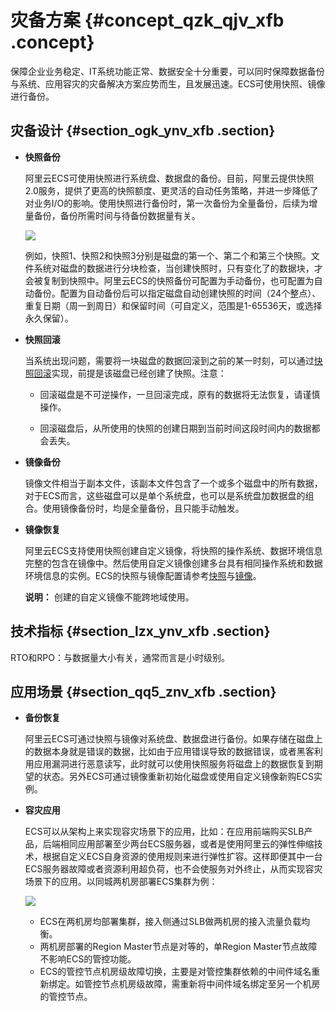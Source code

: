 # 灾备方案 {#concept_qzk_qjv_xfb .concept}

保障企业业务稳定、IT系统功能正常、数据安全十分重要，可以同时保障数据备份与系统、应用容灾的灾备解决方案应势而生，且发展迅速。ECS可使用快照、镜像进行备份。

## 灾备设计 {#section_ogk_ynv_xfb .section}

-   **快照备份**

    阿里云ECS可使用快照进行系统盘、数据盘的备份。目前，阿里云提供快照2.0服务，提供了更高的快照额度、更灵活的自动任务策略，并进一步降低了对业务I/O的影响。使用快照进行备份时，第一次备份为全量备份，后续为增量备份，备份所需时间与待备份数据量有关。

    ![](http://static-aliyun-doc.oss-cn-hangzhou.aliyuncs.com/assets/img/9575/15474455685243_zh-CN.jpg)

    例如，快照1、快照2和快照3分别是磁盘的第一个、第二个和第三个快照。文件系统对磁盘的数据进行分块检查，当创建快照时，只有变化了的数据块，才会被复制到快照中。阿里云ECS的快照备份可配置为手动备份，也可配置为自动备份。配置为自动备份后可以指定磁盘自动创建快照的时间（24个整点）、重复日期（周一到周日）和保留时间（可自定义，范围是1-65536天，或选择永久保留）。

-   **快照回滚**

    当系统出现问题，需要将一块磁盘的数据回滚到之前的某一时刻，可以通过[快照回滚](../intl.zh-CN/用户指南/云盘/回滚云盘.md#)实现，前提是该磁盘已经创建了快照。注意：

    -   回滚磁盘是不可逆操作，一旦回滚完成，原有的数据将无法恢复，请谨慎操作。

    -   回滚磁盘后，从所使用的快照的创建日期到当前时间这段时间内的数据都会丢失。

-   **镜像备份**

    镜像文件相当于副本文件，该副本文件包含了一个或多个磁盘中的所有数据，对于ECS而言，这些磁盘可以是单个系统盘，也可以是系统盘加数据盘的组合。使用镜像备份时，均是全量备份，且只能手动触发。

-   **镜像恢复**

    阿里云ECS支持使用快照创建自定义镜像，将快照的操作系统、数据环境信息完整的包含在镜像中。然后使用自定义镜像创建多台具有相同操作系统和数据环境信息的实例。ECS的快照与镜像配置请参考[快照](../intl.zh-CN/用户指南/快照/创建快照.md#)与[镜像](../intl.zh-CN/用户指南/镜像/创建自定义镜像/使用快照创建自定义镜像.md#)。

    **说明：** 创建的自定义镜像不能跨地域使用。


## 技术指标 {#section_lzx_ynv_xfb .section}

RTO和RPO：与数据量大小有关，通常而言是小时级别。

## 应用场景 {#section_qq5_znv_xfb .section}

-   **备份恢复**

    阿里云ECS可通过快照与镜像对系统盘、数据盘进行备份。如果存储在磁盘上的数据本身就是错误的数据，比如由于应用错误导致的数据错误，或者黑客利用应用漏洞进行恶意读写，此时就可以使用快照服务将磁盘上的数据恢复到期望的状态。另外ECS可通过镜像重新初始化磁盘或使用自定义镜像新购ECS实例。

-   **容灾应用**

    ECS可以从架构上来实现容灾场景下的应用，比如：在应用前端购买SLB产品，后端相同应用部署至少两台ECS服务器，或者是使用阿里云的弹性伸缩技术，根据自定义ECS自身资源的使用规则来进行弹性扩容。这样即便其中一台ECS服务器故障或者资源利用超负荷，也不会使服务对外终止，从而实现容灾场景下的应用。以同城两机房部署ECS集群为例：

    ![](http://static-aliyun-doc.oss-cn-hangzhou.aliyuncs.com/assets/img/65023/154744556834740_zh-CN.png)

    -   ECS在两机房均部署集群，接入侧通过SLB做两机房的接入流量负载均衡。
    -   两机房部署的Region Master节点是对等的，单Region Master节点故障不影响ECS的管控功能。
    -   ECS的管控节点机房级故障切换，主要是对管控集群依赖的中间件域名重新绑定。如管控节点机房级故障，需重新将中间件域名绑定至另一个机房的管控节点。

